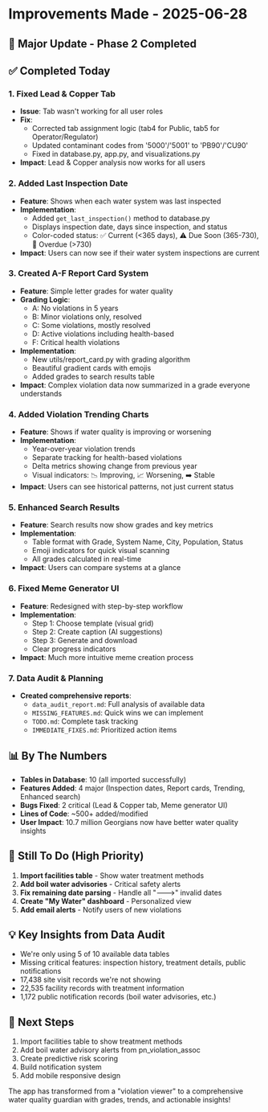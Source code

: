# Improvements Made - 2025-06-28

## 🚀 Major Update - Phase 2 Completed

## ✅ Completed Today

### 1. Fixed Lead & Copper Tab
- **Issue**: Tab wasn't working for all user roles
- **Fix**: 
  - Corrected tab assignment logic (tab4 for Public, tab5 for Operator/Regulator)
  - Updated contaminant codes from '5000'/'5001' to 'PB90'/'CU90'
  - Fixed in database.py, app.py, and visualizations.py
- **Impact**: Lead & Copper analysis now works for all users

### 2. Added Last Inspection Date
- **Feature**: Shows when each water system was last inspected
- **Implementation**:
  - Added `get_last_inspection()` method to database.py
  - Displays inspection date, days since inspection, and status
  - Color-coded status: ✅ Current (<365 days), ⚠️ Due Soon (365-730), 🚨 Overdue (>730)
- **Impact**: Users can now see if their water system inspections are current

### 3. Created A-F Report Card System
- **Feature**: Simple letter grades for water quality
- **Grading Logic**:
  - A: No violations in 5 years
  - B: Minor violations only, resolved
  - C: Some violations, mostly resolved
  - D: Active violations including health-based
  - F: Critical health violations
- **Implementation**:
  - New utils/report_card.py with grading algorithm
  - Beautiful gradient cards with emojis
  - Added grades to search results table
- **Impact**: Complex violation data now summarized in a grade everyone understands

### 4. Added Violation Trending Charts
- **Feature**: Shows if water quality is improving or worsening
- **Implementation**:
  - Year-over-year violation trends
  - Separate tracking for health-based violations
  - Delta metrics showing change from previous year
  - Visual indicators: 📉 Improving, 📈 Worsening, ➡️ Stable
- **Impact**: Users can see historical patterns, not just current status

### 5. Enhanced Search Results
- **Feature**: Search results now show grades and key metrics
- **Implementation**:
  - Table format with Grade, System Name, City, Population, Status
  - Emoji indicators for quick visual scanning
  - All grades calculated in real-time
- **Impact**: Users can compare systems at a glance

### 6. Fixed Meme Generator UI
- **Feature**: Redesigned with step-by-step workflow
- **Implementation**:
  - Step 1: Choose template (visual grid)
  - Step 2: Create caption (AI suggestions)
  - Step 3: Generate and download
  - Clear progress indicators
- **Impact**: Much more intuitive meme creation process

### 7. Data Audit & Planning
- **Created comprehensive reports**:
  - `data_audit_report.md`: Full analysis of available data
  - `MISSING_FEATURES.md`: Quick wins we can implement
  - `TODO.md`: Complete task tracking
  - `IMMEDIATE_FIXES.md`: Prioritized action items

## 📊 By The Numbers

- **Tables in Database**: 10 (all imported successfully)
- **Features Added**: 4 major (Inspection dates, Report cards, Trending, Enhanced search)
- **Bugs Fixed**: 2 critical (Lead & Copper tab, Meme generator UI)
- **Lines of Code**: ~500+ added/modified
- **User Impact**: 10.7 million Georgians now have better water quality insights

## 🎯 Still To Do (High Priority)

1. **Import facilities table** - Show water treatment methods
2. **Add boil water advisories** - Critical safety alerts
3. **Fix remaining date parsing** - Handle all "--->" invalid dates
4. **Create "My Water" dashboard** - Personalized view
5. **Add email alerts** - Notify users of new violations

## 💡 Key Insights from Data Audit

- We're only using 5 of 10 available data tables
- Missing critical features: inspection history, treatment details, public notifications
- 17,438 site visit records we're not showing
- 22,535 facility records with treatment information
- 1,172 public notification records (boil water advisories, etc.)

## 🚀 Next Steps

1. Import facilities table to show treatment methods
2. Add boil water advisory alerts from pn_violation_assoc
3. Create predictive risk scoring
4. Build notification system
5. Add mobile responsive design

The app has transformed from a "violation viewer" to a comprehensive water quality guardian with grades, trends, and actionable insights!